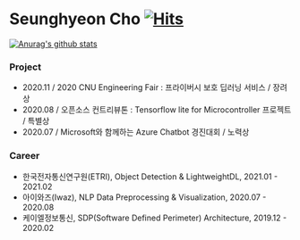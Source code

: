 # Seunghyeon Cho	[![Hits](https://hits.seeyoufarm.com/api/count/incr/badge.svg?url=https%3A%2F%2Fgithub.com%2Fpmcsh04&count_bg=%2379C83D&title_bg=%23555555&icon=&icon_color=%23E7E7E7&title=hits&edge_flat=false)](https://hits.seeyoufarm.com)

[![Anurag's github stats](https://github-readme-stats.vercel.app/api?username=pmcsh04)](https://github.com/anuraghazra/github-readme-stats)

<!--
**pmcsh04/pmcsh04** is a ✨ _special_ ✨ repository because its `README.md` (this file) appears on your GitHub profile.

Here are some ideas to get you started:

- 🔭 I’m currently working on ...
- 🌱 I’m currently learning ...
- 👯 I’m looking to collaborate on ...
- 🤔 I’m looking for help with ...
- 💬 Ask me about ...
- 📫 How to reach me: ...
- 😄 Pronouns: ...
- ⚡ Fun fact: ...
-->

### Project

- 2020.11 / 2020 CNU Engineering Fair : 프라이버시 보호 딥러닝 서비스  / 장려상
- 2020.08 / 오픈소스 컨트리뷰톤 : Tensorflow lite for Microcontroller 프로젝트 / 특별상
- 2020.07 / Microsoft와 함께하는 Azure Chatbot 경진대회 / 노력상

### Career

- 한국전자통신연구원(ETRI), Object Detection & LightweightDL, 2021.01 - 2021.02
- 아이와즈(Iwaz), NLP Data Preprocessing & Visualization, 2020.07 - 2020.08
- 케이엘정보통신, SDP(Software Defined Perimeter) Architecture, 2019.12 - 2020.02
